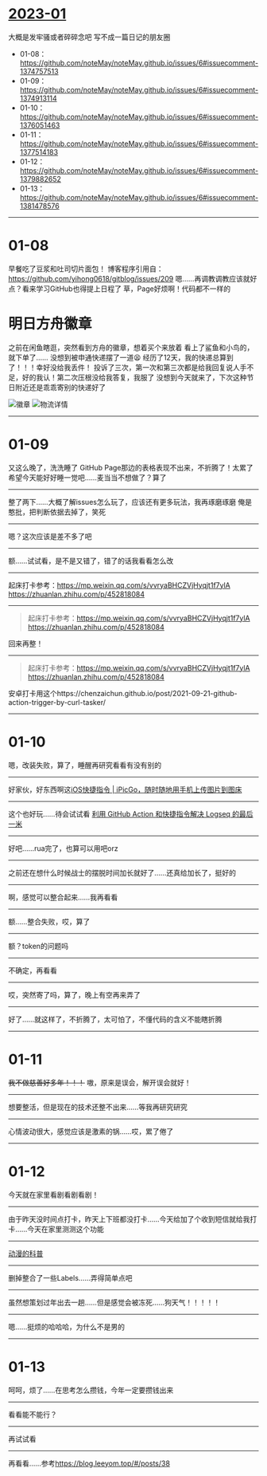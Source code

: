 # [2023-01](https://github.com/noteMay/blog/issues/6)

大概是发牢骚或者碎碎念吧
写不成一篇日记的朋友圈

- 01-08：https://github.com/noteMay/noteMay.github.io/issues/6#issuecomment-1374757513
- 01-09：https://github.com/noteMay/noteMay.github.io/issues/6#issuecomment-1374913114
- 01-10：https://github.com/noteMay/noteMay.github.io/issues/6#issuecomment-1376051463
- 01-11：https://github.com/noteMay/noteMay.github.io/issues/6#issuecomment-1377514183
- 01-12：https://github.com/noteMay/noteMay.github.io/issues/6#issuecomment-1379882652
- 01-13：https://github.com/noteMay/noteMay.github.io/issues/6#issuecomment-1381478576

---

# 01-08
早餐吃了豆浆和吐司切片面包！
博客程序引用自：<https://github.com/yihong0618/gitblog/issues/209>
嗯……再调教调教应该就好点？看来学习GitHub也得提上日程了
草，Page好烦啊！代码都不一样的

# 明日方舟徽章

之前在闲鱼瞎逛，突然看到方舟的徽章，想着买个来放着
看上了鲨鱼和小鸟的，就下单了……
没想到被申通快递摆了一道😫
经历了12天，我的快递总算到了！！！幸好没给我丢件！
投诉了三次，第一次和第三次都是给我回复说人手不足，好的我认！第二次压根没给我答复，我服了
没想到今天就来了，下次这种节日附近还是乖乖寄别的快递好了

![徽章](https://9852.ru/images/2023/01/08/20230108181633.jpg)
![物流详情](https://9852.ru/images/2023/01/08/20230108181234.png)

---

# 01-09

又这么晚了，洗洗睡了
GitHub Page那边的表格表现不出来，不折腾了！太累了
希望今天能好好睡一觉吧……麦当当不想做了？算了

-----

整了两下……大概了解issues怎么玩了，应该还有更多玩法，我再琢磨琢磨
俺是憨批，把判断依据去掉了，笑死

-----

嗯？这次应该是差不多了吧

-----

额……试试看，是不是又错了，错了的话我看看怎么改

-----

起床打卡参考：https://mp.weixin.qq.com/s/vvryaBHCZVjHyqjt1f7ylA
https://zhuanlan.zhihu.com/p/452818084

-----

> 起床打卡参考：https://mp.weixin.qq.com/s/vvryaBHCZVjHyqjt1f7ylA
> https://zhuanlan.zhihu.com/p/452818084

回来再整！

-----

> 起床打卡参考：https://mp.weixin.qq.com/s/vvryaBHCZVjHyqjt1f7ylA
> https://zhuanlan.zhihu.com/p/452818084

安卓打卡用这个https://chenzaichun.github.io/post/2021-09-21-github-action-trigger-by-curl-tasker/

---

# 01-10

嗯，改装失败，算了，睡醒再研究看看有没有别的

-----

好家伙，好东西啊这[iOS快捷指令 | iPicGo，随时随地用手机上传图片到图床](https://cloud.tencent.com/developer/article/1918283)

-----

这个也好玩……待会试试看
[利用 GitHub Action 和快捷指令解决 Logseq 的最后一米](https://frostming.com/2022/03-20/logseq-journal-automation/)

-----

好吧……rua完了，也算可以用吧orz

-----

之前还在想什么时候战士的摆脱时间加长就好了……还真给加长了，挺好的

-----

啊，感觉可以整合起来……我再看看

-----

额……整合失败，哎，算了

-----

额？token的问题吗

-----

不确定，再看看

-----

哎，突然寄了吗，算了，晚上有空再来弄了

-----

好了……就这样了，不折腾了，太可怕了，不懂代码的含义不能瞎折腾

---

# 01-11

~~我不做慈善好多年！！！~~
嗷，原来是误会，解开误会就好！

-----

想要整活，但是现在的技术还整不出来……等我再研究研究

-----

心情波动很大，感觉应该是激素的锅……哎，累了倦了

---

# 01-12

今天就在家里看剧看剧看剧！

-----

由于昨天没时间点打卡，昨天上下班都没打卡……今天给加了个收到短信就给我打卡……今天在家里测测这个功能

-----

[动漫的科普](https://www.weibo.com/1900579121/MnNXdrJ53)

-----

删掉整合了一些Labels……弄得简单点吧

-----

虽然想策划过年出去一趟……但是感觉会被冻死……狗天气！！！！！

-----

嗯……挺烦的哈哈哈，为什么不是男的

---

# 01-13

呵呵，烦了……在思考怎么攒钱，今年一定要攒钱出来

-----

看看能不能行？

-----

再试试看

-----

再看看……参考<https://blog.leeyom.top/#/posts/38>